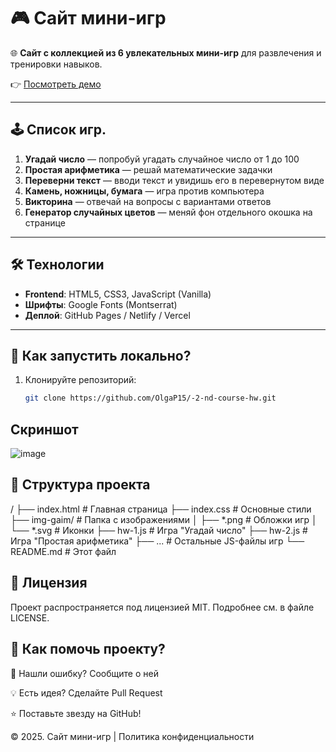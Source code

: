 # 🎮 Сайт мини-игр

🌐 **Сайт с коллекцией из 6 увлекательных мини-игр** для развлечения и тренировки навыков. 

👉 [Посмотреть демо](https://olgap15.github.io/-2-nd-course-hw/)

---

## 🕹️ Список игр.

1. **Угадай число** — попробуй угадать случайное число от 1 до 100
2. **Простая арифметика** — решай математические задачки
3. **Переверни текст** — вводи текст и увидишь его в перевернутом виде
4. **Камень, ножницы, бумага** — игра против компьютера
5. **Викторина** — отвечай на вопросы с вариантами ответов
6. **Генератор случайных цветов** — меняй фон отдельного окошка на странице

---

## 🛠 Технологии

- **Frontend**: HTML5, CSS3, JavaScript (Vanilla)
- **Шрифты**: Google Fonts (Montserrat)
- **Деплой**: GitHub Pages / Netlify / Vercel

---

## 🚀 Как запустить локально?

1. Клонируйте репозиторий:
   ```bash
   git clone https://github.com/OlgaP15/-2-nd-course-hw.git

##  Скриншот

![image](https://github.com/user-attachments/assets/2e8b1d00-0b1a-4fb4-a94e-541858f577bb)

## 📁 Структура проекта
/
├── index.html          # Главная страница
├── index.css           # Основные стили
├── img-gaim/           # Папка с изображениями
│   ├── *.png           # Обложки игр
│   └── *.svg           # Иконки
├── hw-1.js             # Игра "Угадай число"
├── hw-2.js             # Игра "Простая арифметика"
├── ...                 # Остальные JS-файлы игр
└── README.md           # Этот файл


## 📄 Лицензия
Проект распространяется под лицензией MIT. Подробнее см. в файле LICENSE.


## 🤝 Как помочь проекту?

🐞 Нашли ошибку? Сообщите о ней

💡 Есть идея? Сделайте Pull Request

⭐ Поставьте звезду на GitHub!

© 2025. Сайт мини-игр | Политика конфиденциальности
